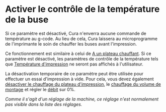 Activer le contrôle de la température de la buse
====
Si ce paramètre est désactivé, Cura n'enverra aucune commande de température au g-code. Au lieu de cela, Cura laissera au microprogramme de l'imprimante le soin de chauffer les buses avant l'impression.

Ce fonctionnement est similaire à celui de [A un plateau chauffant](machine_heated_bed.md). Si ce paramètre est désactivé, les paramètres de contrôle de la température tels que [Température d'impression](../material/material_print_temperature.md) ne seront pas affichés à l'utilisateur.

La désactivation temporaire de ce paramètre peut être utilisée pour effectuer un essai d'impression à vide. Pour cela, vous devez également [désactiver le chauffage du plateau d'impression](machine_heated_bed.md), le [chauffage du volume de montage](machine_heated_build_volume.md) et régler le [débit](../material/material_flow.md) sur 0%.

*Comme il s'agit d'un réglage de la machine, ce réglage n'est normalement pas visible dans la liste des réglages.*
